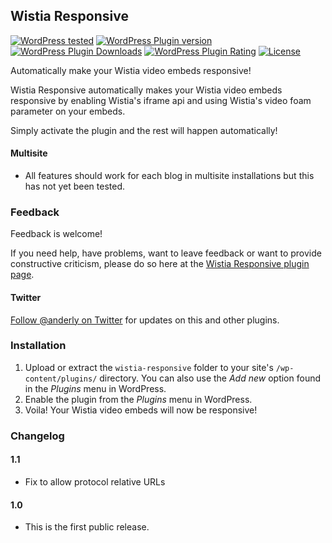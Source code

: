 ## Wistia Responsive
[![WordPress tested](http://img.shields.io/wordpress/v/wistia-responsive.svg?style=flat-square)](https://wordpress.org/plugins/wistia-responsive/)
[![WordPress Plugin version](http://img.shields.io/wordpress/plugin/v/wistia-responsive.svg?style=flat-square)](https://wordpress.org/plugins/wistia-responsive/)
[![WordPress Plugin Downloads](http://img.shields.io/wordpress/plugin/dt/wistia-responsive.svg?style=flat-square)](https://wordpress.org/plugins/wistia-responsive/)
[![WordPress Plugin Rating](http://img.shields.io/wordpress/plugin/r/wistia-responsive.svg?style=flat-square)](https://wordpress.org/plugins/wistia-responsive/)
[![License](http://img.shields.io/badge/license-GPLv3-red.svg?style=flat-square)](http://opensource.org/licenses/GPL-3.0)

Automatically make your Wistia video embeds responsive!

Wistia Responsive automatically makes your Wistia video embeds responsive by enabling Wistia's iframe api and using Wistia's video foam parameter on your embeds.

Simply activate the plugin and the rest will happen automatically!

#### Multisite

- All features should work for each blog in multisite installations but this has not yet been tested.

### Feedback

Feedback is welcome!

If you need help, have problems, want to leave feedback or want to provide constructive criticism, please do so here at the [Wistia Responsive plugin page](http://anderly.com/wistia-responsive/).

#### Twitter

[Follow @anderly on Twitter](http://twitter.com/anderly) for updates on this and other plugins.

### Installation

1. Upload or extract the `wistia-responsive` folder to your site's `/wp-content/plugins/` directory. You can also use the *Add new* option found in the *Plugins* menu in WordPress.  
2. Enable the plugin from the *Plugins* menu in WordPress.
3. Voila! Your Wistia video embeds will now be responsive!

### Changelog

#### 1.1
* Fix to allow protocol relative URLs

#### 1.0
* This is the first public release.
